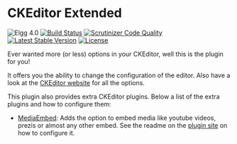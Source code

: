CKEditor Extended
=================

![Elgg 4.0](https://img.shields.io/badge/Elgg-4.0-green.svg)
[![Build Status](https://scrutinizer-ci.com/g/ColdTrick/ckeditor_extended/badges/build.png?b=master)](https://scrutinizer-ci.com/g/ColdTrick/ckeditor_extended/build-status/master)
[![Scrutinizer Code Quality](https://scrutinizer-ci.com/g/ColdTrick/ckeditor_extended/badges/quality-score.png?b=master)](https://scrutinizer-ci.com/g/ColdTrick/ckeditor_extended/?branch=master)
[![Latest Stable Version](https://poser.pugx.org/coldtrick/ckeditor_extended/v/stable.svg)](https://packagist.org/packages/coldtrick/ckeditor_extended)
[![License](https://poser.pugx.org/coldtrick/ckeditor_extended/license.svg)](https://packagist.org/packages/coldtrick/ckeditor_extended)

Ever wanted more (or less) options in your CKEditor, well this is the plugin for you!

It offers you the ability to change the configuration of the editor. Also have a look at 
the [CKEditor website][ckeditor] for all the options.

This plugin also provides extra CKEditor plugins. Below a list of the extra plugins and how to configure them:

 * [MediaEmbed][media_embed]: Adds the option to embed media like youtube videos, prezis or almost any other embed. See the readme on the [plugin site][media_embed] on how to configure it.

[ckeditor]: http://docs.ckeditor.com/#!/api/CKEDITOR.config
[media_embed]: https://github.com/frozeman/MediaEmbed
